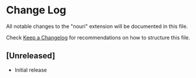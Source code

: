 # Change Log

All notable changes to the "nouri" extension will be documented in this file.

Check [Keep a Changelog](http://keepachangelog.com/) for recommendations on how to structure this file.

## [Unreleased]

- Initial release
